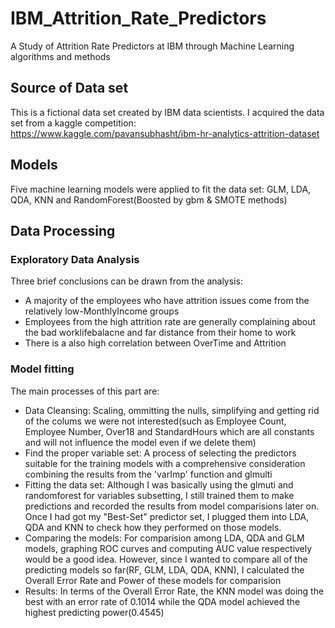 # IBM_Attrition_Rate_Predictors
A Study of Attrition Rate Predictors at IBM through Machine Learning algorithms and methods
## Source of Data set
This is a fictional data set created by IBM data scientists. I acquired the data set from a
kaggle competition: https://www.kaggle.com/pavansubhasht/ibm-hr-analytics-attrition-dataset
## Models
Five machine learning models were applied to fit the data set: GLM, LDA, QDA, KNN and RandomForest(Boosted by gbm & SMOTE methods)
## Data Processing
### Exploratory Data Analysis
Three brief conclusions can be drawn from the analysis:
* A majority of the employees who have attrition issues come from the relatively low-MonthlyIncome groups
* Employees from the high attrition rate are generally complaining about the bad worklifebalacne and far distance from their home to work
* There is a also high correlation between OverTime and Attrition
### Model fitting
The main processes of this part are:
* Data Cleansing:  Scaling, ommitting the nulls, simplifying and getting rid of the colums we were not interested(such as Employee Count, Employee Number, Over18 and StandardHours which are all constants and will not influence the model even if we delete them)
* Find the proper variable set:  A process of selecting the predictors suitable for the training models with a comprehensive consideration combining the results from the 'varImp' function and glmulti
* Fitting the data set:  Although I was basically using the glmuti and randomforest for variables subsetting, I still trained them to make predictions and recorded the results from model comparisions later on. Once I had got my "Best-Set" predictor set, I plugged them into LDA, QDA and KNN to check how they performed on those models.
* Comparing the models: For comparision among LDA, QDA and GLM models, graphing ROC curves and computing AUC value respectively would be a good idea. However, since I wanted to compare all of the predicting models so far(RF, GLM, LDA, QDA, KNN), I calculated the Overall Error Rate and Power of these models for comparision
* Results:  In terms of the Overall Error Rate, the KNN model was doing the best with an error rate of 0.1014 while the QDA model achieved the highest predicting power(0.4545)
